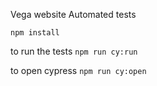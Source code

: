 Vega website Automated tests

``` npm install ```

to run the tests 
``` npm run cy:run ```

to open cypress 
``` npm run cy:open ```